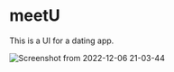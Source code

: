 
# meetU
This is a UI for a dating app. 

![Screenshot from 2022-12-06 21-03-44](https://user-images.githubusercontent.com/108197820/206078936-81361204-6d23-4541-abb0-352cb5a1fd89.png)


